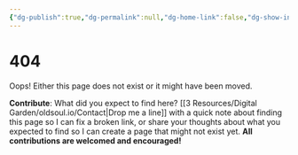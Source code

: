 ```yaml
---
{"dg-publish":true,"dg-permalink":null,"dg-home-link":false,"dg-show-inline-title":false,"dg-show-backlinks":true,"dg-show-local-graph":true,"dg-pass-frontmatter":true,"fileType":"webpage","sourceType":"nul","author":"Oldsoul","permalink":"/3-resources/digital-garden/oldsoul-io/404/","dgHomeLink":false,"dgPassFrontmatter":true}
---
```


# 404
Oops! Either this page does not exist or it might have been moved.

**Contribute**:
What did you expect to find here? 
[[3 Resources/Digital Garden/oldsoul.io/Contact|Drop me a line]] with a quick note about finding this page so I can fix a broken link, or share your thoughts about what you expected to find so I can create a page that might not exist yet. **All contributions are welcomed and encouraged!**
